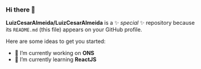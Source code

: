 ### Hi there 👋


**LuizCesarAlmeida/LuizCesarAlmeida** is a ✨ _special_ ✨ repository because its `README.md` (this file) appears on your GitHub profile.

Here are some ideas to get you started:

- 🔭 I’m currently working on **ONS**
- 🌱 I’m currently learning **ReactJS**
